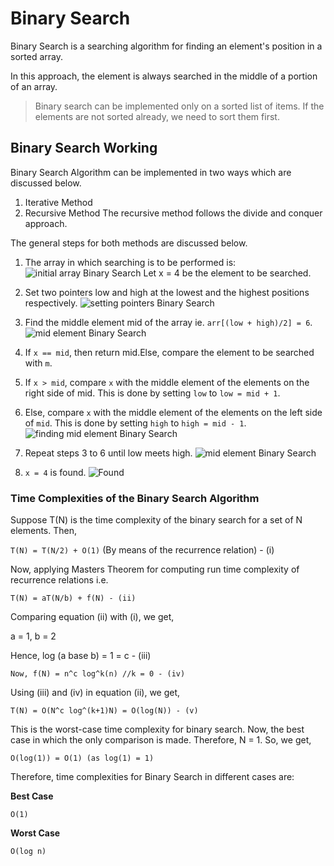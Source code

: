 # Binary Search

Binary Search is a searching algorithm for finding an element's position in a sorted array.

In this approach, the element is always searched in the middle of a portion of an array.

>Binary search can be implemented only on a sorted list of items. If the elements are not sorted already, we need to sort them first.

## Binary Search Working
Binary Search Algorithm can be implemented in two ways which are discussed below.

1. Iterative Method
2. Recursive Method
The recursive method follows the divide and conquer approach.

The general steps for both methods are discussed below.

1. The array in which searching is to be performed is:
![initial array Binary Search](https://cdn.programiz.com/sites/tutorial2program/files/binary-search-initial-array.png)
Let x = 4 be the element to be searched.
2. Set two pointers low and high at the lowest and the highest positions respectively.
![setting pointers Binary Search](https://cdn.programiz.com/sites/tutorial2program/files/binary-search-set-pointers.png)

3. Find the middle element mid of the array ie. `arr[(low + high)/2] = 6`.
![mid element Binary Search](https://cdn.programiz.com/sites/tutorial2program/files/binary-search-mid.png)
4. If `x == mid`, then return mid.Else, compare the element to be searched with `m`.
5. If `x > mid`, compare `x` with the middle element of the elements on the right side of mid. This is done by setting `low` to `low = mid + 1`.
6. Else, compare `x` with the middle element of the elements on the left side of `mid`. This is done by setting `high` to `high = mid - 1`.
![finding mid element Binary Search](https://cdn.programiz.com/sites/tutorial2program/files/binary-search-find-mid.png)
7. Repeat steps 3 to 6 until low meets high.
![mid element Binary Search](https://cdn.programiz.com/sites/tutorial2program/files/binary-search-mid-again.png)
8. `x = 4` is found.
![Found](https://cdn.programiz.com/sites/tutorial2program/files/binary-search-found.png)

### Time Complexities of the Binary Search Algorithm

Suppose T(N) is the time complexity of the binary search for a set of N elements. Then,

`T(N) = T(N/2) + O(1)` (By means of the recurrence relation) - (i)

Now, applying Masters Theorem for computing run time complexity of recurrence relations i.e.

`T(N) = aT(N/b) + f(N) - (ii)`

Comparing equation (ii) with (i), we get,

a = 1, b = 2

Hence, log (a base b) = 1 = c - (iii)

`Now, f(N) = n^c log^k(n) //k = 0 - (iv)`

Using (iii) and (iv) in equation (ii), we get,

`T(N) = O(N^c log^(k+1)N) = O(log(N)) - (v)`

This is the worst-case time complexity for binary search. Now, the best case in which the only comparison is made. Therefore, N = 1. So, we get,

`O(log(1)) = O(1) (as log(1) = 1)`

Therefore, time complexities for Binary Search in different cases are:

**Best Case**  

`O(1)`

**Worst Case**

`O(log n)`